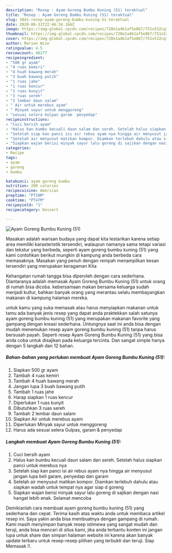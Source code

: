 ```yaml
---
description: "Resep : Ayam Goreng Bumbu Kuning (51) teraktual"
title: "Resep : Ayam Goreng Bumbu Kuning (51) teraktual"
slug: 3041-resep-ayam-goreng-bumbu-kuning-51-teraktual
date: 2020-08-31T22:46:34.166Z
image: https://img-global.cpcdn.com/recipes/720e1a4b1af5e867/751x532cq70/ayam-goreng-bumbu-kuning-51-foto-resep-utama.jpg
thumbnail: https://img-global.cpcdn.com/recipes/720e1a4b1af5e867/751x532cq70/ayam-goreng-bumbu-kuning-51-foto-resep-utama.jpg
cover: https://img-global.cpcdn.com/recipes/720e1a4b1af5e867/751x532cq70/ayam-goreng-bumbu-kuning-51-foto-resep-utama.jpg
author: Marion Wise
ratingvalue: 4.5
reviewcount: 46277
recipeingredient:
- "500 gr ayam"
- "4 ruas kemiri"
- "4 huah bawang merah"
- "3 buah bawang putih"
- "1 ruas jahe"
- "1 ruas kencur"
- "1 ruas kunyit"
- "3 ruas sereh"
- "2 lembar daun salam"
- " Air untuk merebus ayam"
- " Minyak sayur untuk menggoreng"
- "sesuai selera Gulpas garam  penyedap"
recipeinstructions:
- "Cuci bersih ayam"
- "Halus kan bumbu kecuali daun salam dan sereh. Setelah halus siapkan panci untuk merebus nya"
- "Setelah siap kan panci isi air rebus ayam nya hingga air menyusut jangan lupa beli garam, penyedap dan garam"
- "Setelah air menyusut matikan kompor. Diamkan terlebuh dahulu atau siapkan wadah untuk tempat nya agar siap d goreng"
- "Siapkan wajan berisi minyak sayur lalu goreng di sajikan dengan nasi hangat lebih enak. Selamat mencoba"
categories:
- Recipe
tags:
- ayam
- goreng
- bumbu

katakunci: ayam goreng bumbu 
nutrition: 209 calories
recipecuisine: American
preptime: "PT10M"
cooktime: "PT47M"
recipeyield: "1"
recipecategory: Dessert

---
```



![Ayam Goreng Bumbu Kuning (51)](https://img-global.cpcdn.com/recipes/720e1a4b1af5e867/751x532cq70/ayam-goreng-bumbu-kuning-51-foto-resep-utama.jpg)

Masakan adalah warisan budaya yang dapat kita lestarikan karena setiap area memiliki karasteristik tersendiri, walaupun namanya sama tetapi variasi dan tekstur yang berbeda, seperti ayam goreng bumbu kuning (51) yang kami contohkan berikut mungkin di kampung anda berbeda cara memasaknya. Masakan yang penuh dengan rempah menampilkan kesan tersendiri yang merupakan keragaman Kita

Kehangatan rumah tangga bisa diperoleh dengan cara sederhana. Diantaranya adalah memasak Ayam Goreng Bumbu Kuning (51) untuk orang di rumah bisa dicoba. kebersamaan makan bersama keluarga sudah menjadi kultur, bahkan banyak orang yang merantau selalu membayangkan makanan di kampung halaman mereka.



untuk kamu yang suka memasak atau harus menyiapkan makanan untuk tamu ada banyak jenis resep yang dapat anda praktekkan salah satunya ayam goreng bumbu kuning (51) yang merupakan makanan favorite yang gampang dengan kreasi sederhana. Untungnya saat ini anda bisa dengan mudah menemukan resep ayam goreng bumbu kuning (51) tanpa harus bersusah payah.
Seperti resep Ayam Goreng Bumbu Kuning (51) yang bisa anda coba untuk disajikan pada keluarga tercinta. Dan sangat simple hanya dengan 5 langkah dan 12 bahan.


<!--inarticleads1-->

##### Bahan-bahan yang perlukan membuat Ayam Goreng Bumbu Kuning (51):

1. Siapkan 500 gr ayam
1. Tambah 4 ruas kemiri
1. Tambah 4 huah bawang merah
1. Jangan lupa 3 buah bawang putih
1. Tambah 1 ruas jahe
1. Harap siapkan 1 ruas kencur
1. Diperlukan 1 ruas kunyit
1. Dibutuhkan 3 ruas sereh
1. Tambah 2 lembar daun salam
1. Siapkan  Air untuk merebus ayam
1. Diperlukan  Minyak sayur untuk menggoreng
1. Harus ada sesuai selera Gulpas, garam &amp; penyedap




<!--inarticleads2-->

##### Langkah membuat  Ayam Goreng Bumbu Kuning (51):

1. Cuci bersih ayam
1. Halus kan bumbu kecuali daun salam dan sereh. Setelah halus siapkan panci untuk merebus nya
1. Setelah siap kan panci isi air rebus ayam nya hingga air menyusut jangan lupa beli garam, penyedap dan garam
1. Setelah air menyusut matikan kompor. Diamkan terlebuh dahulu atau siapkan wadah untuk tempat nya agar siap d goreng
1. Siapkan wajan berisi minyak sayur lalu goreng di sajikan dengan nasi hangat lebih enak. Selamat mencoba




Demikianlah cara membuat ayam goreng bumbu kuning (51) yang sederhana dan cepat. Terima kasih atas waktu anda untuk membaca artikel resep ini. Saya yakin anda bisa membuatnya dengan gampang di rumah. Kami masih menyimpan banyak resep istimewa yang sangat mudah dan teruji, anda bisa mencari di situs kami, jika anda terbantu konten ini jangan lupa untuk share dan simpan halaman website ini karena akan banyak update terbaru untuk resep-resep pilihan yang terbukti dan teruji. Siap Memasak !!. 
